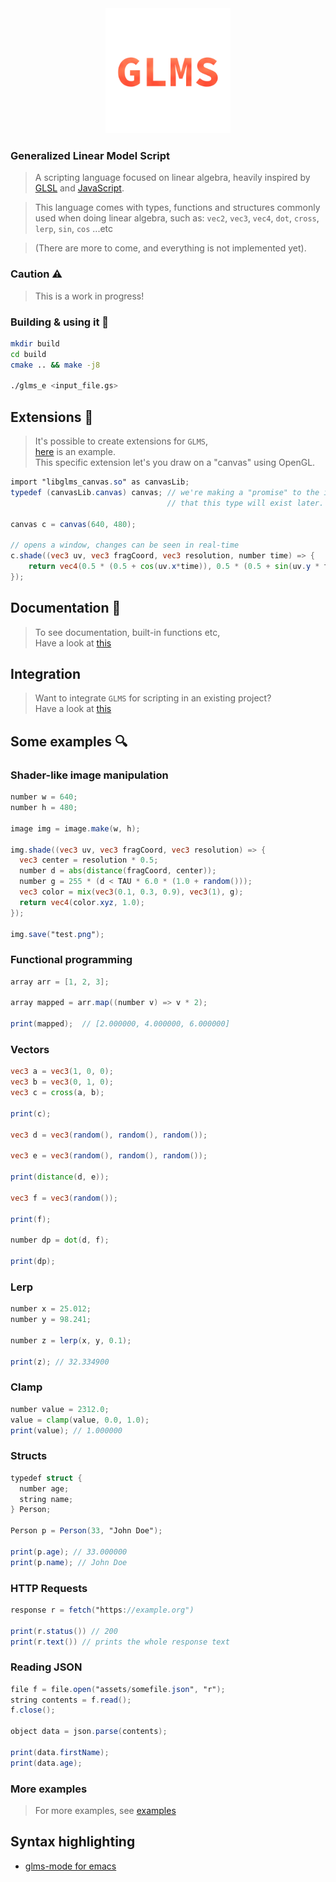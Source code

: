 <div align="center" style="text-align: center;">
  <img width="200" src="glms.png"/>
</div>

### Generalized Linear Model Script
> A scripting language focused on linear algebra, heavily inspired by [GLSL](https://en.wikipedia.org/wiki/OpenGL_Shading_Language)
> and [JavaScript](https://en.wikipedia.org/wiki/JavaScript).

> This language comes with types, functions and structures commonly used when doing linear algebra,
> such as: `vec2`, `vec3`, `vec4`, `dot`, `cross`, `lerp`, `sin`, `cos` ...etc

> (There are more to come, and everything is not implemented yet).

### Caution :warning:
> This is a work in progress!

### Building & using it :hammer:
```bash
mkdir build
cd build
cmake .. && make -j8

./glms_e <input_file.gs>
```

## Extensions :electric_plug:
> It's possible to create extensions for `GLMS`,  
> [here](https://github.com/sebbekarlsson/glms-canvas) is an example.  
> This specific extension let's you draw on a "canvas" using OpenGL.
```glsl
import "libglms_canvas.so" as canvasLib;
typedef (canvasLib.canvas) canvas; // we're making a "promise" to the interpreter
                                   // that this type will exist later.

canvas c = canvas(640, 480);

// opens a window, changes can be seen in real-time
c.shade((vec3 uv, vec3 fragCoord, vec3 resolution, number time) => {
    return vec4(0.5 * (0.5 + cos(uv.x*time)), 0.5 * (0.5 + sin(uv.y * time)), cos(time), 1.0);
});
```

## Documentation :open_book:
> To see documentation, built-in functions etc,  
> Have a look at [this](docs/signatures.md)

## Integration
> Want to integrate `GLMS` for scripting in an existing project?  
> Have a look at [this](docs/integration.md)

## Some examples :mag:

### Shader-like image manipulation
```glsl
number w = 640;
number h = 480;

image img = image.make(w, h);

img.shade((vec3 uv, vec3 fragCoord, vec3 resolution) => {
  vec3 center = resolution * 0.5;
  number d = abs(distance(fragCoord, center));
  number g = 255 * (d < TAU * 6.0 * (1.0 + random()));
  vec3 color = mix(vec3(0.1, 0.3, 0.9), vec3(1), g);
  return vec4(color.xyz, 1.0);
});

img.save("test.png");
```

### Functional programming
```glsl
array arr = [1, 2, 3];

array mapped = arr.map((number v) => v * 2);

print(mapped);  // [2.000000, 4.000000, 6.000000]
```

### Vectors
```glsl
vec3 a = vec3(1, 0, 0);
vec3 b = vec3(0, 1, 0);
vec3 c = cross(a, b);

print(c);

vec3 d = vec3(random(), random(), random());

vec3 e = vec3(random(), random(), random());

print(distance(d, e));

vec3 f = vec3(random());

print(f);

number dp = dot(d, f);

print(dp);
```

### Lerp
```glsl
number x = 25.012;
number y = 98.241;

number z = lerp(x, y, 0.1);

print(z); // 32.334900
```

### Clamp
```glsl
number value = 2312.0;
value = clamp(value, 0.0, 1.0);
print(value); // 1.000000
```

### Structs
```glsl
typedef struct {
  number age;
  string name;
} Person;

Person p = Person(33, "John Doe");

print(p.age); // 33.000000
print(p.name); // John Doe
```

### HTTP Requests
```glsl
response r = fetch("https://example.org")

print(r.status()) // 200
print(r.text()) // prints the whole response text
```

### Reading JSON
```glsl
file f = file.open("assets/somefile.json", "r");
string contents = f.read();
f.close();

object data = json.parse(contents);
  
print(data.firstName);
print(data.age);
```

### More examples
> For more examples, see [examples](EXAMPLES.md)

## Syntax highlighting
* [glms-mode for emacs](https://github.com/sebbekarlsson/glms-mode)
